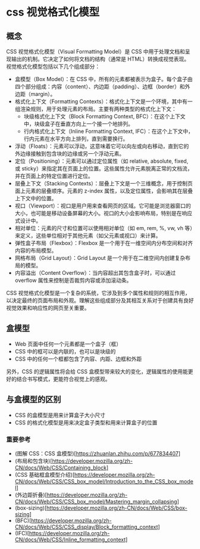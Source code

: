 # css 视觉格式化模型

## 概念

CSS 视觉格式化模型（Visual Formatting Model）是 CSS 中用于处理文档和呈现输出的机制。它决定了如何将文档的结构（通常是 HTML）转换成视觉表现。视觉格式化模型包括以下几个组成部分：

- 盒模型（Box Model）：在 CSS 中，所有的元素都被表示为盒子。每个盒子由四个部分组成：内容（content）、内边距（padding）、边框（border）和外边距（margin）。
- 格式化上下文（Formatting Contexts）：格式化上下文是一个环境，其中有一组渲染规则，用于处理元素的布局。主要有两种类型的格式化上下文：
  - 块级格式化上下文（Block Formatting Context, BFC）：在这个上下文中，块级盒子在垂直方向上一个接一个地排列。
  - 行内格式化上下文（Inline Formatting Context, IFC）：在这个上下文中，行内元素在水平方向上排列，直到需要换行。
- 浮动（Floats）：元素可以浮动，这意味着它可以向左或向右移动，直到它的外边缘接触到包含块的边缘或另一个浮动元素。
- 定位（Positioning）：元素可以通过定位属性（如 relative, absolute, fixed, 或 sticky）来指定其在页面上的位置。这些属性允许元素脱离正常的文档流，并在页面上的特定位置进行定位。
- 层叠上下文（Stacking Contexts）：层叠上下文是一个三维概念，用于控制页面上元素的层叠顺序。元素的 z-index 属性，以及定位属性，会影响其在层叠上下文中的位置。
- 视口（Viewport）：视口是用户用来查看网页的区域。它可能是浏览器窗口的大小，也可能是移动设备屏幕的大小。视口的大小会影响布局，特别是在响应式设计中。
- 相对单位：元素的尺寸和位置可以使用相对单位（如 em, rem, %, vw, vh 等）来定义，这些单位相对于其他元素（如父元素或视口）来计算。
- 弹性盒子布局（Flexbox）：Flexbox 是一个用于在一维空间内分布空间和对齐内容的布局模型。
- 网格布局（Grid Layout）：Grid Layout 是一个用于在二维空间内创建复杂布局的模型。
- 内容溢出（Content Overflow）：当内容超出其包含盒子时，可以通过 overflow 属性来控制是否裁剪内容或添加滚动条。

CSS 视觉格式化模型是一个复杂的系统，它涉及到多个属性和规则的相互作用，以决定最终的页面布局和外观。理解这些组成部分及其相互关系对于创建具有良好视觉效果和响应性的网页至关重要。

## 盒模型

- Web 页面中任何一个元素都是一个盒子（框）
- CSS 中的框可以是内联的，也可以是块级的
- CSS 中的任何一个框都包含了内容、内距、边框和外距

另外，CSS 的逻辑属性将会给 CSS 盒模型带来较大的变化，逻辑属性的使用能更好的结合书写模式，更能符合视觉上的感观。

## 与盒模型的区别

- CSS 的盒模型是用来计算盒子大小尺寸
- CSS 的格式化模型是用来决定盒子类型和用来计算盒子的位置

### 重要参考

- (图解 CSS：CSS 盒模型)[https://zhuanlan.zhihu.com/p/677834407]
- (布局和包含块)[https://developer.mozilla.org/zh-CN/docs/Web/CSS/Containing_block]
- (CSS 基础框盒模型介绍)[https://developer.mozilla.org/zh-CN/docs/Web/CSS/CSS_box_model/Introduction_to_the_CSS_box_model]
- (外边距折叠)[https://developer.mozilla.org/zh-CN/docs/Web/CSS/CSS_box_model/Mastering_margin_collapsing]
- (box-sizing)[https://developer.mozilla.org/zh-CN/docs/Web/CSS/box-sizing]
- (BFC)[https://developer.mozilla.org/zh-CN/docs/Web/CSS/CSS_display/Block_formatting_context]
- (IFC)[https://developer.mozilla.org/zh-CN/docs/Web/CSS/Inline_formatting_context]
